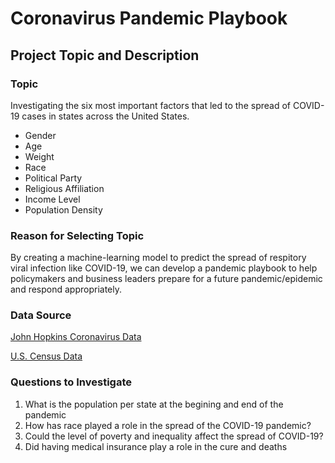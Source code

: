 # Coronavirus Pandemic Playbook

## Project Topic and Description

### Topic

Investigating the six most important factors that led to the spread of COVID-19 cases in states across the United States.
* Gender
* Age
* Weight
* Race
* Political Party
* Religious Affiliation
* Income Level
* Population Density

### Reason for Selecting Topic

By creating a machine-learning model to predict the spread of respitory viral infection like COVID-19, we can develop a pandemic playbook to help policymakers and business leaders prepare for a future pandemic/epidemic and respond appropriately.  

### Data Source
[John Hopkins Coronavirus Data](https://coronavirus.jhu.edu/data/new-cases-50-states)

[U.S. Census Data](https://www.census.gov/data/developers/data-sets.html)

### Questions to Investigate

1. What is the population per state at the begining and end of the pandemic
2. How has race played a role in the spread of the COVID-19 pandemic?
3. Could the level of poverty and inequality affect the spread of COVID-19? 
4. Did having medical insurance play a role in the cure and deaths
